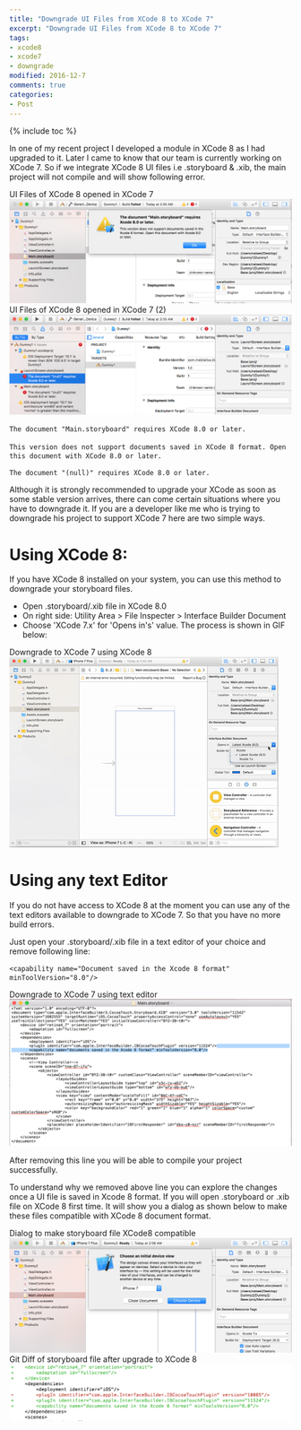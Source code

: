 ```yaml
---
title: "Downgrade UI Files from XCode 8 to XCode 7"
excerpt: "Downgrade UI Files from XCode 8 to XCode 7"
tags: 
- xcode8
- xcode7
- downgrade
modified: 2016-12-7
comments: true
categories:
- Post
---
```

{% include toc %}

In one of my recent project I developed a module in XCode 8 as I had upgraded to it. Later I came to know that our team is currently working on XCode 7. So if we integrate XCode 8 UI files i.e .storyboard & .xib, the main project will not compile and will show following error.

<figcaption>UI Files of XCode 8 opened in XCode 7</figcaption>
<a href="/images/XCode8ToXCode7Downgrade/ErrorOnXCode7ForXCode8Project.png"><img src="/images/XCode8ToXCode7Downgrade/ErrorOnXCode7ForXCode8Project.png"></a>
<figcaption>UI Files of XCode 8 opened in XCode 7 (2)</figcaption>
<a href="/images/XCode8ToXCode7Downgrade/ErrorOnXCode7ForXCode8Project2.png"><img src="/images/XCode8ToXCode7Downgrade/ErrorOnXCode7ForXCode8Project2.png"></a>

```
The document "Main.storyboard" requires XCode 8.0 or later.

This version does not support documents saved in XCode 8 format. Open this document with XCode 8.0 or later.
```

```
The document "(null)" requires XCode 8.0 or later.
```

Although it is strongly recommended to upgrade your XCode as soon as some stable version arrives, there can come certain situations where you have to downgrade it. If you are a developer like me who is trying to downgrade his project to support XCode 7 here are two simple ways.

# Using XCode 8:
If you have XCode 8 installed on your system, you can use this method to downgrade your storyboard files.
- Open .storyboard/.xib file in XCode 8.0
- On right side: Utility Area > File Inspecter > Interface Builder Document
- Choose 'XCode 7.x' for 'Opens in's' value. The process is shown in GIF below:

<figcaption>Downgrade to XCode 7 using XCode 8</figcaption>
<a href="/images/XCode8ToXCode7Downgrade/DowngradeToXCode7.gif"><img src="/images/XCode8ToXCode7Downgrade/DowngradeToXCode7.gif"></a>

# Using any text Editor
If you do not have access to XCode 8 at the moment you can use any of the text editors available to downgrade to XCode 7. So that you have no more build errors. 

Just open your .storyboard/.xib file in a text editor of your choice and remove following line:

```
<capability name="Document saved in the Xcode 8 format" minToolVersion="8.0"/>
```

<figcaption>Downgrade to XCode 7 using text editor</figcaption>
<a href="/images/XCode8ToXCode7Downgrade/ManuallyDowngradeToXCode7.png"><img src="/images/XCode8ToXCode7Downgrade/ManuallyDowngradeToXCode7.png"></a>

After removing this line you will be able to compile your project successfully.

To understand why we removed above line you can explore the changes once a UI file is saved in Xcode 8 format. If you will open .storyboard or .xib file on XCode 8 first time. It will show you a dialog as shown below to make these files compatible with XCode 8 document format.

<figcaption>Dialog to make storyboard file XCode8 compatible</figcaption> <a href="/images/XCode8ToXCode7Downgrade/StoryboardUpgradedToXCode8.png"><img src="/images/XCode8ToXCode7Downgrade/StoryboardUpgradedToXCode8.png"></a> 

<figcaption>Git Diff of storyboard file after upgrade to XCode 8</figcaption> <a href="/images/XCode8ToXCode7Downgrade/GitDiffAfterUpgradeToXCode8.png"><img src="/images/XCode8ToXCode7Downgrade/GitDiffAfterUpgradeToXCode8.png"></a>
